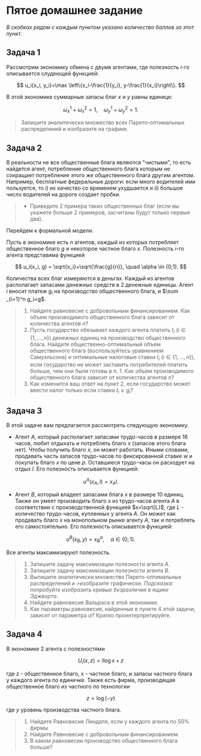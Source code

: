 # Пятое домашнее задание

*В скобках рядом с каждым пунктом указано количество баллов за этот пункт.*

## Задача 1

Рассмотрим экономику обмена с двумя агентами, где полезность $i$-го описывается слудеющей функцией:

$$
u_i(x_i, y_i)=\max \left\{x_i-\frac{1}{y_i}, y-\frac{1}{x_i}\right\}.
$$

В этой экономике суммарные запасы благ $x$ и $y$ равны единице:

$$
\omega _x^1+\omega _x^2 = 1, \quad \omega _y^1+\omega _y^2=1.
$$

>Запишите аналитически множество всех Парето-оптимальных распределений и изобразите на графике.

## Задача 2

В реальности не все общественные блага являются "чистыми", то есть найдется агент, потребление общественного блага которым не сокращает потребление этого же общественного блага другим агентом. Например, бесплатные федеральные дороги: если много водителей ими пользуется, то $i)$ их качество со временем ухудшается и $ii)$ большое число водителей на дороге создает пробки.

> * Приведите 2 примера таких общественных благ (если вы укажете больше 2 примеров, засчитаны будут только первые два).

Перейдем к формальной модели.

Пусть в экономике есть $n$ агентов, каждый из которых потребляет общественное благо $g$ и некоторое частное благо $x$. Полезность $i$-го агента представима функцией

$$
u_i(x_i, g) = \sqrt{x_i}+\sqrt{\frac{g}{n}}, \quad \alpha \in (0;1).
$$

Количества всех благ измеряются в деньгах. Каждый из агентов располагает запасами денежных средств в 2 денежные единицы. Агент $i$ вносит платеж $g_i$ на производство общественного блага, и $\sum _{i=1}^n g_i=g$.

>1. Найдите равновесие с добровольным финансированием. Как объем производимого общественного блага зависит от количества агентов $n$?
>2. Пусть государство обязывает каждого агента платить $t_i$ ($i \in \{1, \ldots, n\}$) денежных единиц на производство общественного блага. Найдите общественно-оптимальный объем общественного блага (воспользуйтесь уравнением Самуэльсона) и оптимальные налоговые ставки $t_i$ ($i \in \{1, \ldots, n\}$), если государство не может заставить потребителей платить больше, чем они были готовы в п. 1. Как объем производимого общественного блага зависит от количества агентов $n$?
>3. Как изменится ваш ответ на пункт 2, если государство может ввести налог только если ставка $t_i\geqslant g_i$?

## Задача 3

В этой задаче вам предлагается рассмотреть следующую экономику.

* Агент $A$, который располагает запасами трудо-часов в размере 16 часов, любит отдыхать и потреблять благо $x$ (запасов этого блага нет). Чтобы получить благо $x$, он может работать. Иными словами, продавать часть запасов трудо-часов по фиксированной ставке $w$ и покупать благо $x$ по цене $p$. Оставшиеся трудо-часы он расходует на отдых $l$. Его полезность описывается функцией:

$$
u^A(x_A, l) = x_Al.
$$

* Агент $B$, который владеет запасами блага $x$ в размере 10 единиц. Также он умеет производить благо $x$ из трудо-часов агента $A$ в соответствии с производственной функцией $x=\sqrt{L}$, где $L$ - количество трудо-часов, купленных у агента $A$. Он может как продавать благо $x$ на монопольном рынке агенту $A$, так и потреблять его самостоятельно. Его полезность описывается функцией:

$$
u^B(x_B, y)=x_B^{\alpha}, \quad \alpha \in (0;1).
$$

Все агенты максимизируют полезность.

>1. Запишите задачу максимизации полезности агента $A$.
>2. Запишите задачу максимизации полезности агента $B$.
>3. Выпишите аналитически множество Парето-оптимальных распределений и >изобразите графически. *Подсказка: попробуйте изобразить кривые безразличия в ящике Эджворта*.
>4. Найдите равновесие Вальраса в этой экономике.
>5. Как параметры равновесия, найденные в пункте 4 этой задачи, зависят от параметра $\alpha$? Кратко проинтерпретируйте.

## Задача 4

В экономике 2 агента с полезностями

$$ U_i(x,z) = i \log x + z$$

где z - общественное благо, x - частное благо, и запасы частного блага у каждого агента по единичке. Также есть фирма, производящая общественное благо из частного по технологии 

$$ z = \log(-y)$$

где $y$ уровень производства частного блага.

> 1. Найдите Равновесие Линдаля, если у каждого агента по 50% фирмы
> 2. Найдите Равновесие с добровольным финансированием
> 3. В каком равновесии производство общественного блага больше?